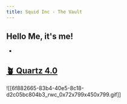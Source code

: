 ```yaml
---
title: Squid Inc - The Vault
---
```

## Hello Me, it's me!
-

<h2 class="page-title"><a href=".">🪴 Quartz 4.0</a></h2>

![[6f882665-83b4-40e5-8c18-d2c05bc804b3_rwc_0x72x799x450x799.gif]]